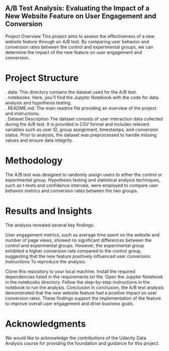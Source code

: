 ## A/B Test Analysis: Evaluating the Impact of a New Website Feature on User Engagement and Conversion
Project Overview
This project aims to assess the effectiveness of a new website feature through an A/B test. By comparing user behavior and conversion rates between the control and experimental groups, we can determine the impact of the new feature on user engagement and conversion.

# Project Structure
. data: This directory contains the dataset used for the A/B test.<br />
. notebooks: Here, you'll find the Jupyter Notebook with the code for data analysis and hypothesis testing.<br />
. README.md: The main readme file providing an overview of the project and instructions.<br />
. Dataset Description
  The dataset consists of user interaction data collected during the A/B test. It is provided in CSV format and includes relevant variables such as user ID, group   assignment, timestamps, and conversion status. Prior to analysis, the dataset was preprocessed to handle missing values and ensure data integrity.

# Methodology
The A/B test was designed to randomly assign users to either the control or experimental group. Hypothesis testing and statistical analysis techniques, such as t-tests and confidence intervals, were employed to compare user behavior metrics and conversion rates between the two groups.

# Results and Insights
The analysis revealed several key findings:

User engagement metrics, such as average time spent on the website and number of page views, showed no significant differences between the control and experimental groups.
However, the experimental group exhibited a higher conversion rate compared to the control group, suggesting that the new feature positively influenced user conversion.
Instructions
To reproduce the analysis:

Clone this repository to your local machine.
Install the required dependencies listed in the requirements.txt file.
Open the Jupyter Notebook in the notebooks directory.
Follow the step-by-step instructions in the notebook to run the analysis.
Conclusion
In conclusion, the A/B test analysis demonstrated that the new website feature had a positive impact on user conversion rates. These findings support the implementation of the feature to improve overall user engagement and drive business goals.

# Acknowledgments
We would like to acknowledge the contributions of the Udacity Data Analysis course for providing the foundation and guidance for this project.
